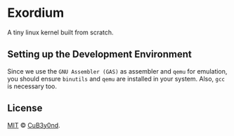 # Exordium

A tiny linux kernel built from scratch.

## Setting up the Development Environment

Since we use the `GNU Assembler (GAS)` as assembler and `qemu` for emulation, you should ensure `binutils` and `qemu` are installed in your system. Also, `gcc` is necessary too.

## License

[MIT](https://github.com/CuB3y0nd/Exordium/blob/master/LICENSE) © [CuB3y0nd](https://assembly.rip/).
